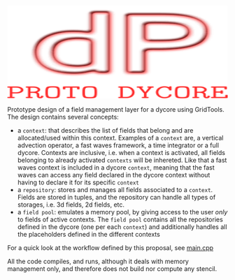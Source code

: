 
<img src="icon.png" width="559" height="212" border="0" alt="proto dycore" />


Prototype design of a field management layer for a dycore using GridTools. 
The design contains several concepts: 
 
 * a `context`: that describes the list of fields that belong and are allocated/used within this context. 
Examples of a `context` are, a vertical advection operator, a fast waves framework, a time integrator or a full dycore. 
Contexts are inclusive, i.e. when a context is activated, all fields belonging to already activated `contexts` will be inhereted. 
Like that a fast waves context is included in a dycore `context`, meaning that the fast waves can access any field declared in the dycore
context without having to declare it for its specific `context`
 * a `repository`: stores and manages all fields associated to a `context`. Fields are stored in tuples, and the repository can handle all types of storages, i.e. 3d fields, 2d fields, etc. 
 * a `field pool`: emulates a memory pool, by giving access to the user *only* to fields of active contexts. The `field pool` contains all the repositories defined in the dycore (one per each `context`)
and additionally handles all the placeholders defined in the different contexts

For a quick look at the workflow defined by this proposal, see 
[main.cpp](main.cpp)

All the code compiles, and runs, although it deals with memory management only, and therefore does not build nor compute any stencil. 

